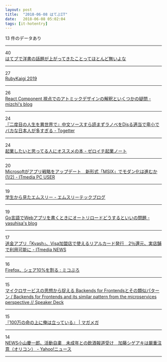 ```yaml
---
layout: post
title:  "2018-06-08 はてぶIT"
date:   2018-06-08 05:02:04
tags: [it-hotentry]
---
```

13 件のデータあり

<hr><div class="row">
<div class="col-1"><span class="badge badge-pill badge-success h2">40</span></div>
<div class="col-11"><a href='https://anond.hatelabo.jp/20180607222544' target='_blank'>はてブで洋書の話題が上がってきたことってほとんど無いよな</a></div>
</div>
<hr>
<div class="row">
<div class="col-1"><span class="badge badge-pill badge-success h2">27</span></div>
<div class="col-11"><a href='https://rubykaigi.org/2019' target='_blank'>RubyKaigi 2019</a></div>
</div>
<hr>
<div class="row">
<div class="col-1"><span class="badge badge-pill badge-success h2">26</span></div>
<div class="col-11"><a href='http://mizchi.hatenablog.com/entry/2018/06/07/203739' target='_blank'>React Component 視点でのアトミックデザインの解釈といくつかの疑問 - mizchi's blog</a></div>
</div>
<hr>
<div class="row">
<div class="col-1"><span class="badge badge-pill badge-success h2">24</span></div>
<div class="col-11"><a href='https://togetter.com/li/1234657' target='_blank'>『二度目の人生を異世界で』中文ソースすら読まずラノベをDisる適当で卑小でバカな日本人が多すぎる - Togetter</a></div>
</div>
<hr>
<div class="row">
<div class="col-1"><span class="badge badge-pill badge-success h2">24</span></div>
<div class="col-11"><a href='http://blog.zerotoone.jp/entry/2018/06/07/101641' target='_blank'>起業したいと思ってる人にオススメの本 - ゼロイチ起業ノート</a></div>
</div>
<hr>
<div class="row">
<div class="col-1"><span class="badge badge-pill badge-success h2">20</span></div>
<div class="col-11"><a href='http://www.itmedia.co.jp/pcuser/articles/1806/07/news110.html' target='_blank'>Microsoftがアプリ戦略をアップデート　新形式「MSIX」でモダン化は進むか (1/2) - ITmedia PC USER</a></div>
</div>
<hr>
<div class="row">
<div class="col-1"><span class="badge badge-pill badge-success h2">19</span></div>
<div class="col-11"><a href='http://www.m3tech.blog/entry/2018/06/07/150142' target='_blank'>学生から見たエムスリー - エムスリーテックブログ</a></div>
</div>
<hr>
<div class="row">
<div class="col-1"><span class="badge badge-pill badge-success h2">19</span></div>
<div class="col-11"><a href='http://www.yasuhisay.info/entry/go_web_application_auto_reload' target='_blank'>Go言語でWebアプリを書くときにオートリロードどうするといいの問題 - yasuhisa's blog</a></div>
</div>
<hr>
<div class="row">
<div class="col-1"><span class="badge badge-pill badge-success h2">17</span></div>
<div class="col-11"><a href='http://www.itmedia.co.jp/news/articles/1806/07/news103.html' target='_blank'>送金アプリ「Kyash」、Visa加盟店で使えるリアルカード発行　2％還元、実店舗で利用可能に - ITmedia NEWS</a></div>
</div>
<hr>
<div class="row">
<div class="col-1"><span class="badge badge-pill badge-success h2">16</span></div>
<div class="col-11"><a href='http://mikoblo.livedoor.biz/archives/9753443.html' target='_blank'>Firefox、シェア10%を割る : ミコぶろ</a></div>
</div>
<hr>
<div class="row">
<div class="col-1"><span class="badge badge-pill badge-success h2">15</span></div>
<div class="col-11"><a href='https://speakerdeck.com/qsona/backends-for-frontends-and-its-similar-pattern-from-the-microservices-perspective' target='_blank'>マイクロサービスの思想から捉える Backends for Frontendsとその類似パターン / Backends for Frontends and its similar pattern from the microservices perspective // Speaker Deck</a></div>
</div>
<hr>
<div class="row">
<div class="col-1"><span class="badge badge-pill badge-success h2">15</span></div>
<div class="col-11"><a href='http://www.shonenmagazine.com/special/100maninochi-illustya/' target='_blank'>『100万の命の上に俺は立っている』 | マガメガ</a></div>
</div>
<hr>
<div class="row">
<div class="col-1"><span class="badge badge-pill badge-success h2">14</span></div>
<div class="col-11"><a href='https://headlines.yahoo.co.jp/hl?a=20180607-00000354-oric-ent' target='_blank'>NEWS小山慶一郎、活動自粛　未成年との飲酒報道受け　加藤シゲアキは厳重注意（オリコン） - Yahoo!ニュース</a></div>
</div>
<hr>
